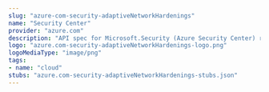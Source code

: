 ```yaml
---
slug: "azure-com-security-adaptiveNetworkHardenings"
name: "Security Center"
provider: "azure.com"
description: "API spec for Microsoft.Security (Azure Security Center) resource provider"
logo: "azure.com-security-adaptiveNetworkHardenings-logo.png"
logoMediaType: "image/png"
tags:
- name: "cloud"
stubs: "azure.com-security-adaptiveNetworkHardenings-stubs.json"
---
```

